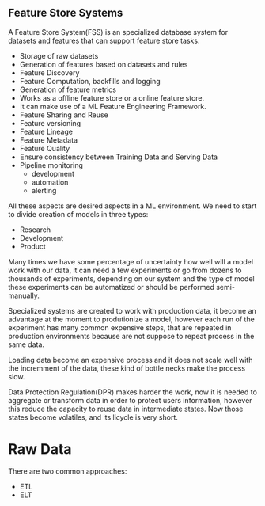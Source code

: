 ## Feature Store Systems

A Feature Store System(FSS) is an specialized database system for datasets and features that can support feature store tasks.
- Storage of raw datasets
- Generation of features based on datasets and rules
- Feature Discovery
- Feature Computation, backfills and logging
- Generation of feature metrics 
- Works as a offline feature store or a online
feature store.
- It can make use of a ML Feature Engineering Framework.
- Feature Sharing and Reuse
- Feature versioning
- Feature Lineage
- Feature Metadata
- Feature Quality
- Ensure consistency between Training Data and Serving Data
- Pipeline monitoring
    - development
    - automation
    - alerting
    
All these aspects are desired aspects in a ML environment. We need to start to divide creation of models in three types:

- Research
- Development
- Product

Many times we have some percentage of uncertainty how well will a model work with our data, it can need a few experiments or go from dozens to thousands of experiments, depending on our system and the type of model these experiments can be automatized or should be performed semi-manually.

Specialized systems are created to work with production data, it become an advantage at the moment to produtionize a model, however  each run of the experiment has many common expensive steps, that are repeated in production environments because are not suppose to repeat process in the same data. 

Loading data become an expensive process and it does not scale well with the incremment of the data, these kind of bottle necks make the process slow.

Data Protection Regulation(DPR) makes harder the work, now it is needed to aggregate or transform data in order to protect users information, however this reduce the capacity to reuse data in intermediate states. Now those states become volatiles, and its licycle is very short.


# Raw Data


There are two common approaches:
- ETL
- ELT


